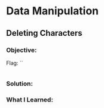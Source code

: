 # Data Manipulation
## Deleting Characters

### Objective: 

Flag: ``

```

```

### Solution:

### What I Learned: 